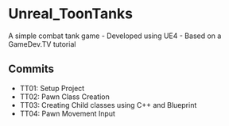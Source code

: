 # Unreal_ToonTanks
A simple combat tank game - Developed using UE4 - Based on a GameDev.TV tutorial

## Commits
* TT01: Setup Project
* TT02: Pawn Class Creation
* TT03: Creating Child classes using C++ and Blueprint
* TT04: Pawn Movement Input